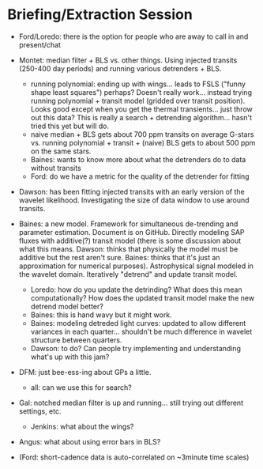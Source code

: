 Briefing/Extraction Session
===========================

* Ford/Loredo: there is the option for people who are away to call in and
  present/chat
* Montet: median filter + BLS vs. other things. Using injected transits
  (250-400 day periods) and running various detrenders + BLS.
  - running polynomial: ending up with wings... leads to FSLS ("funny shape
    least squares") perhaps? Doesn't really work... instead trying running
    polynomial + transit model (gridded over transit position). Looks good
    except when you get the thermal transients... just throw out this data?
    This is really a search + detrending algorithm... hasn't tried this yet
    but will do.
  - naive median + BLS gets about 700 ppm transits on average G-stars vs.
    running polynomial + transit + (naive) BLS gets to about 500 ppm on the
    same stars.
  - Baines: wants to know more about what the detrenders do to data without
    transits
  - Ford: do we have a metric for the quality of the detrender for fitting
* Dawson: has been fitting injected transits with an early version of the
  wavelet likelihood. Investigating the size of data window to use around
  transits.
* Baines: a new model. Framework for simultaneous de-trending and parameter
  estimation. Document is on GitHub. Directly modeling SAP fluxes with
  additive(?) transit model (there is some discussion about what this means.
  Dawson: thinks that physically the model must be additive but the rest
  aren't sure. Baines: thinks that it's just an approximation for numerical
  purposes). Astrophysical signal modeled in the wavelet domain. Iteratively
  "detrend" and update transit model.
  - Loredo: how do you update the detrinding? What does this mean
    computationally? How does the updated transit model make the new detrend
    model better?
  - Baines: this is hand wavy but it might work.
  - Baines: modeling detreded light curves: updated to allow different
    variances in each quarter... shouldn't be much difference in wavelet
    structure between quarters.
  - Dawson: to do? Can people try implementing and understanding what's up
    with this jam?
* DFM: just bee-ess-ing about GPs a little.
  - all: can we use this for search?
* Gal: notched median filter is up and running... still trying out different
  settings, etc.
  - Jenkins: what about the wings?
* Angus: what about using error bars in BLS?

* (Ford: short-cadence data is auto-correlated on ~3minute time scales)
